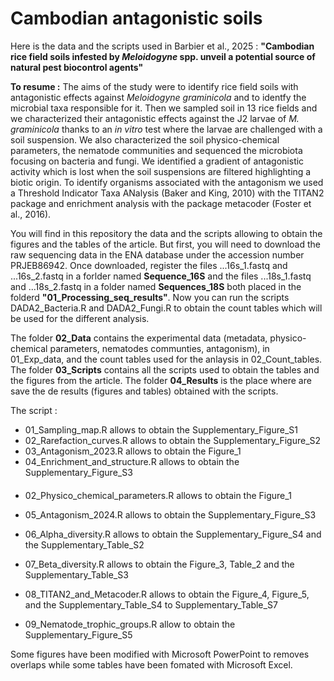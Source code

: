 # Cambodian antagonistic soils
Here is the data and the scripts used in Barbier et al., 2025 : **"Cambodian rice field soils infested by _Meloidogyne_ spp. unveil a potential source of natural pest biocontrol agents"**

**To resume :**
The aims of the study were to identify rice field soils with antagonistic effects against _Meloidogyne graminicola_ and to identfy the microbial taxa responsible for it. Then we sampled soil in 13 rice fields and we characterized their antagonistic effects against the J2 larvae of _M. graminicola_ thanks to an _in vitro_ test where the larvae are challenged with a soil suspension. We also characterized the soil physico-chemical parameters, the nematode communities and sequenced the microbiota focusing on bacteria and fungi. We identified a gradient of antagonistic activity which is lost when the soil suspensions are filtered highlighting a biotic origin. To identify organisms associated with the antagonism we used a Threshold Indicator Taxa ANalysis (Baker and King, 2010) with the TITAN2 package and enrichment analysis with the package metacoder (Foster et al., 2016).

You will find in this repository the data and the scripts allowing to obtain the figures and the tables of the article. But first, you will need to download the raw sequencing data in the ENA database under the accession number PRJEB86942. Once downloaded, register the files ...16s_1.fastq and ...16s_2.fastq in a forlder named **Sequence_16S** and the files ...18s_1.fastq and ...18s_2.fastq in a folder named **Sequences_18S** both placed in the folderd **"01_Processing_seq_results"**. Now you can run the scripts DADA2_Bacteria.R and DADA2_Fungi.R to obtain the count tables which will be used for the different analysis. 

The folder **02_Data** contains the experimental data (metadata, physico-chemical parameters, nematodes communties, antagonism), in 01_Exp_data, and the count tables used for the anlaysis in 02_Count_tables. The folder **03_Scripts** contains all the scripts used to obtain the tables and the figures from the article. The folder **04_Results** is the place where are save the de results (figures and tables) obtained with the scripts. 

The script :
- 01_Sampling_map.R allows to obtain the Supplementary_Figure_S1
- 02_Rarefaction_curves.R allows to obtain the Supplementary_Figure_S2
- 03_Antagonism_2023.R allows to obtain the Figure_1
- 04_Enrichment_and_structure.R allows to obtain the Supplementary_Figure_S3

####
- 02_Physico_chemical_parameters.R allows to obtain the Figure_1


- 05_Antagonism_2024.R allows to obtain the Supplementary_Figure_S3
- 06_Alpha_diversity.R allows to obtain the Supplementary_Figure_S4 and the Supplementary_Table_S2
- 07_Beta_diversity.R allows to obtain the Figure_3, Table_2 and the Supplementary_Table_S3
- 08_TITAN2_and_Metacoder.R allows to obtain the Figure_4, Figure_5, and the Supplementary_Table_S4 to Supplementary_Table_S7
- 09_Nematode_trophic_groups.R allow to obtain the Supplementary_Figure_S5

Some figures have been modified with Microsoft PowerPoint to removes overlaps while some tables have been fomated with Microsoft Excel. 
